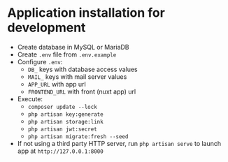 # Application installation for development

- Create database in MySQL or MariaDB
- Create `.env` file from `.env.example`
- Configure `.env`:
    - `DB_` keys with database access values
    - `MAIL_` keys with mail server values
    - `APP_URL` with app url
    - `FRONTEND_URL` with front (nuxt app) url
- Execute:
    - `composer update --lock`
    - `php artisan key:generate`
    - `php artisan storage:link`
    - `php artisan jwt:secret`
    - `php artisan migrate:fresh --seed`
- If not using a third party HTTP server, run `php artisan serve` to launch app at `http://127.0.0.1:8000`